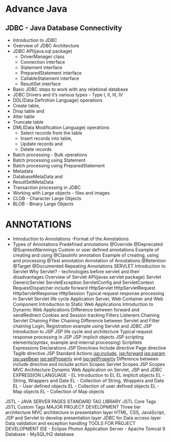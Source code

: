 # Advance Java
## JDBC - Java Database Connectivity
- Introduction to JDBC
- Overview of JDBC Architecture
- JDBC API(java.sql package)
  - DriverManager class
  - Connection interface
  - Statement interface
  - PreparedStatement interface
  - CallableStatement interface
  - ResultSet interface
- Basic JDBC steps to work with any relational database
- JDBC Drivers and it’s various types - Type I, II, III, IV
- DDL(Data Definition Language) operations
- Create table,
- Drop table and
- Alter table
- Truncate table
- DML(Data Modification Language) operations
  - Select records from the table
  - Insert records into table,
  - Update records and
  - Delete records
- Batch processing - Bulk operations
- Batch processing using Statement
- Batch processing using PreparedStatement
- Metadata
- DatabaseMetaData and
- ResultSetMetaData
- Transaction processing in JDBC
- Working with Large objects - files and images
- CLOB - Character Large Objects
- BLOB - Binary Large Objects
# ANNOTATIONS
- Introduction to Annotations
-Format of the Annotations
- Types of Annotations
Predefined annotations
@Override
@Deprecated
@SupressWarnnings
Custom or user defined annotations
Example of creating and using @ClassInfo annotation
Example of creating, using and processing @Test annotation
Annotation of Annotations
@Retention
@Target
@Documented
Repeating Annotations
SERVLET
Introduction to Servlet
Why Servlet? - technologies before servlet and their disadvantages
Overview of Servlet API(javax.servlet package)
Servlet
GenericServlet
ServletException
ServletConfig and ServletContext
RequestDispatcher
include 
forward
HttpServlet
HttpServletRequest
HttpServletResponse
HttpSession
Typical request response processing in Servlet
Servlet life cycle
Application Server, Web Container and Web Component
Introduction to Static Web Applications
Introduction to Dynamic Web Applications
Difference between forward and sendRedirect
Cookies and Session tracking
Filters
Listeners
Chaining
Servlet Chaining
Filter Chaining
Difference between Servlet and Filter chaining
Login, Registration example using Servlet and JDBC
JSP
Introduction to JSP
JSP life cycle and architecture
Typical request response processing in JSP
JSP implicit objects
JSP scripting elements(syntax, example and internal processing)
Scriptlets
Expressions
Declarations
JSP Directives
Include directive
Page directive
Taglib directive
JSP Standard Actions
<jsp:include>,
<jsp:forward>
<jsp:param>
<jsp:useBean>
<jsp:setProperty> and <jsp:getProperty>
Difference between include directive and include action
Scopes
Servlet Scopes
JSP Scopes
MVC Architecture
Dynamic Web Application on Servlet, JSP and JDBC
EXPRESSION LANGUAGE - EL
Introduction to EL
EL implicit objects
EL - String, Wrappers and Date
EL - Collection of String, Wrappers and Date
EL - User defined objects
EL - Collection of user defined objects
EL - Map objects
EL - Collection of Map objects

JSTL - JAVA SERVER PAGES STANDARD TAG LIBRARY
JSTL Core Tags
JSTL Custom Tags
MAJOR PROJECT DEVELOPMENT
Three tier architecture
MVC architecture in presentation layer
HTML, CSS, JavaScript, JSP and Servlet to develop presentation layer
JDBC for Data access layer
Data validation and exception handling
TOOLS FOR PROJECT DEVELOPMENT
IDE - Eclipse Photon
Application Server - Apache Tomcat 9
Database - MySQL/H2 database

